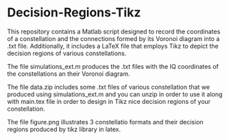 # Decision-Regions-Tikz
This repository contains a Matlab script designed to record the coordinates of a constellation and the connections formed by its Voronoi diagram into a .txt file. Additionally, it includes a LaTeX file that employs Tikz to depict the decision regions of various constellations.


The file simulations_ext.m produces the .txt files with the IQ coordinates of the constellations an their Voronoi diagram.

The file data.zip includes some .txt files of various constellation that we produced using simulations_ext.m and you can unzip in order to use it along with main.tex file in order to design in Tikz nice decision regions of your constellation.


The file figure.png illustrates 3 constellatio formats and their decision regions produced by tikz library in latex. 
